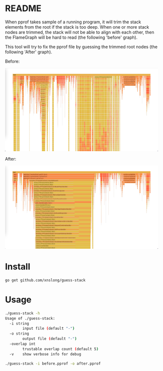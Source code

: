 # README

When pprof takes sample of a running program, it will trim the stack elements from the root if the stack is too deep.
When one or more stack nodes are trimmed, the stack will not be able to align with each other, then the FlameGraph will be hard to read (the following 'before' graph). 

This tool will try to fix the pprof file by guessing the trimmed root nodes (the following 'After' graph).

Before:

![original](doc/before.png)

After:

![img.png](doc/after.png)

# Install

```bash
go get github.com/xnslong/guess-stack
```

# Usage

```bash
./guess-stack -h
Usage of ./guess-stack:
  -i string
        input file (default "-")
  -o string
        output file (default "-")
  -overlap int
        trustable overlap count (default 5)
  -v    show verbose info for debug
```

```bash
./guess-stack -i before.pprof -o after.pprof
```